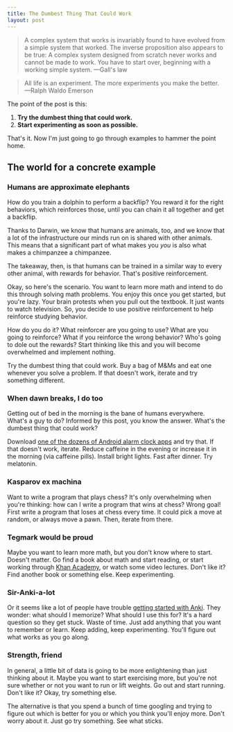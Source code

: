 ```yaml
---
title: The Dumbest Thing That Could Work
layout: post
---
```


> A complex system that works is invariably found to have evolved from a simple system that worked. The inverse proposition also appears to be true: A complex system designed from scratch never works and cannot be made to work. You have to start over, beginning with a working simple system.
<span id="quote-attribute">—Gall's law</span>

> All life is an experiment. The more experiments you make the better.
<span id="quote-attribute">—Ralph Waldo Emerson</span>

The point of the post is this: 
1. **Try the dumbest thing that could work.**
2. **Start experimenting as soon as possible.**

That's it. Now I'm just going to go through examples to hammer the point home.

## The world for a concrete example
### Humans are approximate elephants

How do you train a dolphin to perform a backflip? You reward it for the right behaviors, which reinforces
those, until you can chain it all together and get a backflip.

Thanks to Darwin, we know that humans are animals, too,
and we know that a lot of the infrastructure our minds run on is shared with
other animals. This means that a significant part of what makes you *you* is
also what makes a chimpanzee a chimpanzee.

The takeaway, then, is that humans can be trained in a similar way to every
other animal, with rewards for behavior. That's positive reinforcement.

Okay, so here's the scenario. You want to learn more math and intend to do this through solving math problems. You enjoy this once you get started,
but you're lazy. Your brain protests when you pull out the textbook. It just
wants to watch television. So, you decide
to use positive reinforcement to help reinforce studying behavior.

How do you do it? What reinforcer are you going to use? What are you going to
reinforce? What if you reinforce the wrong behavior? Who's going to dole out the
rewards? Start thinking like this and you will become overwhelmed and
implement nothing.

Try the dumbest thing that could work. Buy a bag of M&Ms and
eat one whenever you solve a problem. If that doesn't work, iterate and try
something different. 

### When dawn breaks, I do too

Getting out of bed in the morning is the bane of humans
everywhere. What's a guy to do? Informed by this post, you know the
answer. What's the dumbest thing that could work? 

Download [one of the dozens of Android alarm clock apps](https://play.google.com/store/apps/details?id=com.lslk.sleepbot&hl=en) and try
that. If that doesn't work, iterate. Reduce
caffeine in the evening or increase it in the morning (via caffeine pills). Install bright
lights. Fast after dinner. Try melatonin.

### Kasparov ex machina

Want to write a program that plays chess? It's only overwhelming when you're thinking: how can I write a program that wins at chess? Wrong goal! First write a program that
loses at chess every time. It could pick a move at random, or always move a
pawn. Then, iterate from there.

### Tegmark would be proud

Maybe you want to learn more math, but you don't know where to start. Doesn't
matter. Go find a book about math and start reading, or start working through
[Khan Academy](https://www.khanacademy.org/), or watch some video lectures. Don't like it? Find another book or something else. Keep
experimenting.

### Sir-Anki-a-lot

Or it seems like a lot of people have trouble [getting started with Anki](http://www.gwern.net/Spaced%20repetition). They
wonder: what should I memorize? What should I use this for? It's a hard
question so they get stuck. Waste of time. Just add anything that you want to
remember or learn. Keep adding, keep experimenting. You'll figure out what
works as you go along. 

### Strength, friend

In general, a little bit of data is going to be more enlightening
than just thinking about it. Maybe you want to start exercising more, but you're
not sure whether or not you want to run or lift weights. Go out and start
running. Don't like it? Okay, try something else. 

The alternative is that you spend a bunch of time googling and trying to figure
out which is better for you or which you think you'll enjoy more. Don't worry
about it. Just go try something. See what sticks.


